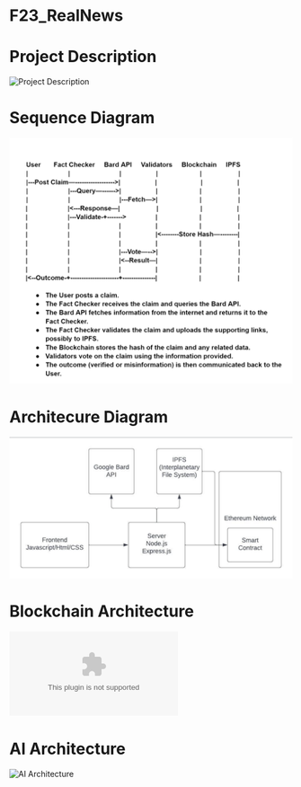 # F23_RealNews

# Project Description
![Project Description](https://github.com/AI-and-Blockchain/F23_RealNews/blob/69789d3c7e5d2b10d263114234959aca9e765b6f/Project%20Description)

# Sequence Diagram
![Sequence Diagram](https://github.com/AI-and-Blockchain/F23_RealNews/blob/9f5ed930cf95126200a817c54cd60dec3bb043d0/Sequence%20Diagram.PNG)

# Architecure Diagram
![Architecture Diagram](https://github.com/AI-and-Blockchain/F23_RealNews/blob/bf57f54f82967a908a2b76d098fadd60f62fdd69/architecture%20diagram.PNG)

# Blockchain Architecture
![Blockchain Architecture](https://github.com/AI-and-Blockchain/F23_RealNews/blob/7276c7be785f13ee4ed736c11ef4958f9dbaa0af/Blockchain%20Architecture.docx)

# AI Architecture
![AI Architecture]([https://github.com/AI-and-Blockchain/F23_RealNews/blob/69e58d7e72725ef1737aa717665bca90ffc46f59/AI%20Architecture](https://github.com/ayushk1122/F23_RealNews/blob/51ebe5d2ddc408c45e0484dca66825be3ec41418/AI%20Architecture)https://github.com/ayushk1122/F23_RealNews/blob/51ebe5d2ddc408c45e0484dca66825be3ec41418/AI%20Architecture)


